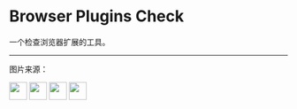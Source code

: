 # Browser Plugins Check

一个检查浏览器扩展的工具。

---

图片来源：

<img src="https://icons.iconarchive.com/icons/franksouza183/fs/128/Mimetypes-extension-icon.png" width="32" height="32">
<img src="https://icons.iconarchive.com/icons/papirus-team/papirus-apps/128/brave-icon.png" width="32" height="32">
<img src="https://icons.iconarchive.com/icons/dtafalonso/win-10x/128/Edge-icon.png" width="32" height="32">
<img src="https://icons.iconarchive.com/icons/dtafalonso/android-l/128/Chrome-icon.png" width="32" height="32">

